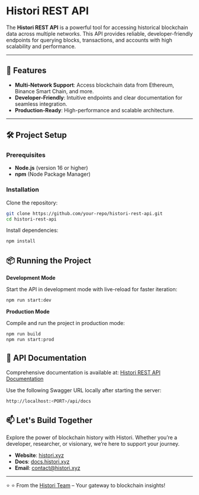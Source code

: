 # Histori REST API

The **Histori REST API** is a powerful tool for accessing historical blockchain data across multiple networks. This API provides reliable, developer-friendly endpoints for querying blocks, transactions, and accounts with high scalability and performance.

---

## 🚀 Features

- **Multi-Network Support**: Access blockchain data from Ethereum, Binance Smart Chain, and more.
- **Developer-Friendly**: Intuitive endpoints and clear documentation for seamless integration.
- **Production-Ready**: High-performance and scalable architecture.

---

## 🛠️ Project Setup

### Prerequisites
- **Node.js** (version 16 or higher)
- **npm** (Node Package Manager)

### Installation

Clone the repository:
```bash
git clone https://github.com/your-repo/histori-rest-api.git
cd histori-rest-api
```
Install dependencies:
```bash
npm install
```
## 📦 Running the Project

**Development Mode**

Start the API in development mode with live-reload for faster iteration:
```bash
npm run start:dev
```

**Production Mode**

Compile and run the project in production mode:
```bash
npm run build
npm run start:prod
```

## 📜 API Documentation

Comprehensive documentation is available at:
[Histori REST API Documentation](docs.histori.xyz)

Use the following Swagger URL locally after starting the server:
```bash
http://localhost:<PORT>/api/docs
```

## 📫 Let's Build Together

Explore the power of blockchain history with Histori. Whether you’re a developer, researcher, or visionary, we’re here to support your journey.

- **Website**: [histori.xyz](https://histori.xyz)
- **Docs**: [docs.histori.xyz](https://docs.histori.xyz)
- **Email**: contact@histori.xyz

---

⭐️ ⭐️ From the [Histori Team](https://github.com/orgs/Esscrypt/teams/core) – Your gateway to blockchain insights!